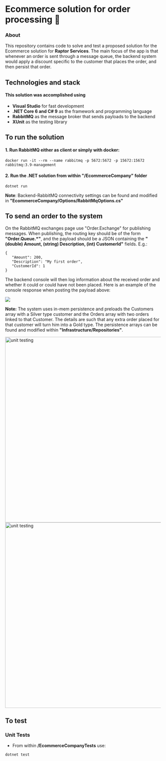 # Ecommerce solution for order processing 🚚

### About
This repository contains code to solve and test a proposed solution for the Ecommerce solution for **Raptor Services**.
The main focus of the app is that whenever an order is sent through a message queue, the backend system would apply a discount specific to the customer that places the order, and then persist that order.

## Technologies and stack
#### This solution was accomplished using
- **Visual Studio** for fast development
- **.NET Core 6 and C# 9** as the framework and programming language
- **RabbitMQ** as the message broker that sends payloads to the backend
- **XUnit** as the testing library

## To run the solution

#### 1. Run RabbitMQ either as client or simply with docker:
```shell
docker run -it --rm --name rabbitmq -p 5672:5672 -p 15672:15672 rabbitmq:3.9-management
```

#### 2. Run the .NET solution from within "/EcommerceCompany" folder
```shell
dotnet run
```

**Note**: Backend-RabbitMQ connectivity settings can be found and modified in **"EcommerceCompany/Options/RabbitMqOptions.cs"**

## To send an order to the system

On the RabbitMQ exchanges page use "Order.Exchange" for publishing messages. When publishing, the routing key should be of the form **"Order.Queue.\*"**, and the payload should be a JSON containing the **"(double) Amount, (string) Description, (int) CustomerId"** fields. E.g.:
```shell
{
   "Amount": 200,
   "Description": "My first order",
   "CustomerId": 1
}
```
The backend console will then log information about the received order and whether it could or could have not been placed. Here is an example of the console response when posting the payload above:

<img src="https://i.postimg.cc/8zjF2fv1/Screenshot-2022-01-30-165820.jpg">

**Note:** The system uses in-mem persistence and preloads the Customers array with a Silver type customer and the Orders array with two orders linked to that Customer. The details are such that any extra order placed for that customer will turn him into a Gold type. The persistence arrays can be found and modified within **"Infrastructure/Repositories"**.

<img src="https://i.postimg.cc/4yXCctGV/Screenshot-2022-01-30-171039.jpg" alt="unit testing" width="600"/>
<img src="https://i.postimg.cc/HWzRKrHv/Screenshot-2022-01-30-171148.jpg" alt="unit testing" width="600"/>

## To test

### Unit Tests
- From within **/EcommerceCompanyTests** use:
```shell
dotnet test
```
